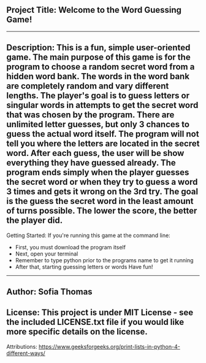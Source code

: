 Project Title:
Welcome to the Word Guessing Game!
----------------------------------
----------------------------------
Description:
This is a fun, simple user-oriented game. The main purpose of this game is for the program to choose a random secret word from a hidden word bank. The words in the word bank are completely random and vary different lengths. The player's goal is to guess letters or singular words in attempts to get the secret word that was chosen by the program. There are unlimited letter guesses, but only 3 chances to guess the actual word itself. The program will not tell you where the letters are located in the secret word. After each guess, the user will be show everything they have guessed already. The program ends simply when the player guesses the secret word or when they try to guess a word 3 times and gets it wrong on the 3rd try. The goal is the guess the secret word in the least amount of turns possible. The lower the score, the better the player did. 
----------------------------------
Getting Started:
If you're running this game at the command line:
- First, you must download the program itself
- Next, open your terminal
- Remember to type python prior to the programs name to get it running
- After that, starting guessing letters or words
Have fun!
----------------------------------
Author:
Sofia Thomas
----------------------------------
License:
This project is under MIT License - see the included LICENSE.txt file if you would like more specific details on the license. 
----------------------------------
Attributions:
https://www.geeksforgeeks.org/print-lists-in-python-4-different-ways/ 
